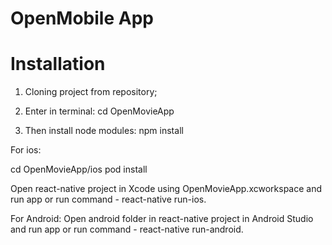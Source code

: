 # OpenMobile App

# Installation
1. Cloning project from repository;

2. Enter in terminal:
cd OpenMovieApp

3. Then install node modules:
npm install

For ios:

cd OpenMovieApp/ios pod install

Open react-native project in Xcode using OpenMovieApp.xcworkspace and run app or run command - react-native run-ios.

For Android:
Open android folder in react-native project in Android Studio and run app or run command - react-native run-android.
